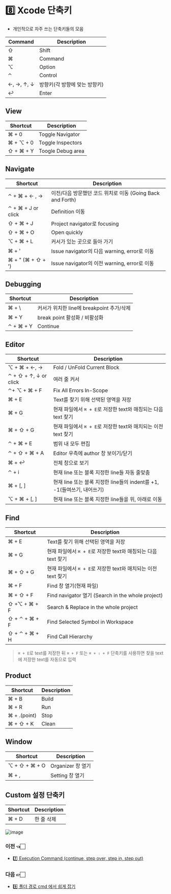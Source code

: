 # :eight: Xcode 단축키

- 개인적으로 자주 쓰는 단축키들의 모음

| Command    | Description                   |
| ---------- | ----------------------------- |
| ⇧          | Shift                         |
| ⌘          | Command                       |
| ⌥          | Option                        |
| ⌃          | Control                       |
| ←, →, ↑, ↓ | 방향키(각 방향에 맞는 방향키) |
| ↩          | Enter                         |

## View

| Shortcut  | Description       |
| --------- | ----------------- |
| ⌘ + 0     | Toggle Navigator  |
| ⌘ + ⌥ + 0 | Toggle Inspectors |
| ⇧ + ⌘ + Y | Toogle Debug area |

## Navigate

| Shortcut           | Description                                                |
| ------------------ | ---------------------------------------------------------- |
| ⌃ + ⌘ + ← , →      | 이전/다음 방문했던 코드 위치로 이동 (Going Back and Forth) |
| ⌃ + ⌘ + J or click | Definition 이동                                            |
| ⇧ + ⌘ + J          | Project navigator로 focusing                               |
| ⇧ + ⌘ + O          | Open quickly                                               |
| ⌥ + ⌘ + L          | 커서가 있는 곳으로 돌아 가기                               |
| ⌘ + '              | Issue navigator의 다음 warning, error로 이동               |
| ⌘ + " (⌘ + ⇧ + ')  | Issue navigator의 이전 warning, error로 이동               |

## Debugging

| Shortcut  | Description                               |
| --------- | ----------------------------------------- |
| ⌘ + \     | 커서가 위치한 line에 breakpoint 추가/삭제 |
| ⌘ + Y     | break point 활성화 / 비활성화             |
| ⌃ + ⌘ + Y | Continue                                  |

## Editor

| Shortcut              | Description                                                  |
| --------------------- | ------------------------------------------------------------ |
| ⌥ + ⌘ + ←, →          | Fold / UnFold Current Block                                  |
| ⌃ + ⇧ + ↑, ↓ or click | 여러 줄 커서                                                 |
| ⌃+ ⌥ + ⌘ + F          | Fix All Errors In-Scope                                      |
| ⌘ + E                 | Text를 찾기 위해 선택된 영역을 저장                          |
| ⌘ + G                 | 현재 파일에서 `⌘ + E`로 저장한 text와 매칭되는 다음 text 찾기 |
| ⌘ + ⇧ + G             | 현재 파일에서 `⌘ + E`로 저장한 text와 매치되는 이전 text 찾기 |
| ⌃ + ⌘ + E             | 범위 내 모두 편집                                            |
| ⌃ + ⇧ + ⌘ + A         | Editor 우측에 author 창 보이기/닫기                          |
| ⌘ + ↩                 | 전체 창으로 보기                                             |
| ⌃ + i                 | 현재 line 또는 블록 지정한 line들 자동 줄맞춤                |
| ⌘ + [, ]              | 현재 line 또는 블록 지정한 line들의 indent를 +1, -1(들여쓰기, 내어쓰기) |
| ⌥ + ⌘ + [, ]          | 현재 line 또는 블록 지정한 line들을 위, 아래로 이동          |

## Find

| Shortcut      | Description                                                  |
| ------------- | ------------------------------------------------------------ |
| ⌘ + E         | Text를 찾기 위해 선택된 영역을 저장                          |
| ⌘ + G         | 현재 파일에서 `⌘ + E`로 저장한 text와 매칭되는 다음 text 찾기 |
| ⌘ + ⇧ + G     | 현재 파일에서 `⌘ + E`로 저장한 text와 매치되는 이전 text 찾기 |
| ⌘ + F         | Find 창 열기(현재 파일)                                      |
| ⌘ + ⇧ + F     | Find navigator 열기 (Search in the whole project)            |
| ⇧ +⌥ + ⌘ + F  | Search & Replace in the whole project                        |
| ⇧ + ⌃ + ⌘ + F | Find Selected Symbol in Workspace                            |
| ⇧ + ⌃ + ⌘ + H | Find Call Hierarchy                                          |

> `⌘ + E`로 text를 저장한 뒤 `⌘ + F` 또는 `⌘ + ⇧ + F` 단축키를 사용하면 찾을 text에 저장한 text를 자동으로 입력

## Product

| Shortcut     | Description |
| ------------ | ----------- |
| ⌘ + B        | Build       |
| ⌘ + R        | Run         |
| ⌘ + .(point) | Stop        |
| ⌘ + ⇧ + K    | Clean       |

## Window

| Shortcut      | Description       |
| ------------- | ----------------- |
| ⌥ + ⇧ + ⌘ + O | Organizer 창 열기 |
| ⌘ + ,         | Setting 창 열기   |

## Custom 설정 단축키

| Shortcut | Description |
| -------- | ----------- |
| ⌘ + D    | 한 줄 삭제  |

![image](https://user-images.githubusercontent.com/20410193/133589098-a5138bec-0e20-4543-a067-ca8b092fb49d.png)

### 이전 👈🏻
- [7️⃣ Execution Command (continue, step over, step in, step out)](https://github.com/sujinnaljin/Improving_Productivity/blob/main/contents/executionCommand.md)
### 다음 👉🏻
- [9️⃣ 폴더 경로 cmd 에서 쉽게 잡기](https://github.com/sujinnaljin/Improving_Productivity/blob/main/contents/cmdPath.md)
